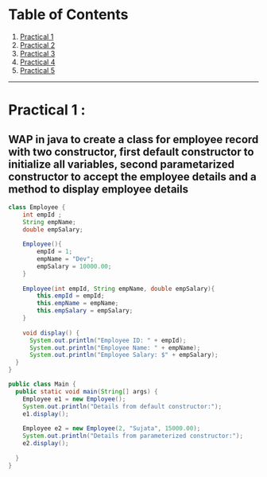 # Table of Contents
1. [Practical 1](#practical-1)
2. [Practical 2](#practical-2)
3. [Practical 3](#practical-3)
4. [Practical 4](#practical-4)
5. [Practical 5](#practical-5)

---
# Practical 1 : 
## WAP in java to create a class for employee record with two constructor, first default constructor to initialize all variables, second parametarized constructor to accept the employee details and a method to display employee details

```java
class Employee {
    int empId ;
    String empName;
    double empSalary;
    
    Employee(){
    	empId = 1;
        empName = "Dev";
        empSalary = 10000.00;
    }
    
    Employee(int empId, String empName, double empSalary){
    	this.empId = empId;
        this.empName = empName;
        this.empSalary = empSalary;
    }
    
    void display() {
      System.out.println("Employee ID: " + empId);
      System.out.println("Employee Name: " + empName);
      System.out.println("Employee Salary: $" + empSalary);
  }
}

public class Main {
  public static void main(String[] args) {
    Employee e1 = new Employee();
    System.out.println("Details from default constructor:");
    e1.display();
    
    Employee e2 = new Employee(2, "Sujata", 15000.00);
    System.out.println("Details from parameterized constructor:");
    e2.display();
    
  }
}

```
